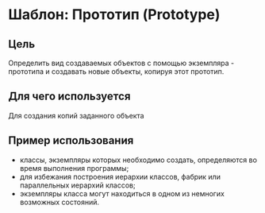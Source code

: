 # Шаблон: Прототип (Prototype)
## Цель
Определить вид создаваемых объектов с помощью экземпляра - прототипа и создавать новые объекты, копируя этот прототип.
## Для чего используется
Для создания копий заданного объекта
## Пример использования
- классы, экземпляры которых необходимо создать, определяются во время выполнения программы;
- для избежания построения иерархии классов, фабрик или параллельных иерархий классов;
- экземпляры класса могут находиться в одном из немногих возможных состояний.
